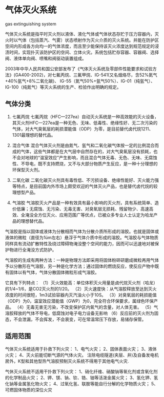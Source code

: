 # 气体灭火系统 

gas extinguishing system 

气体灭火系统是指平时灭火剂以液体、液化气体或气体状态存贮于压力容器内，灭火时以气体（包括蒸汽、气雾）状态喷射作为灭火介质的灭火系统。并能在防护区空间内形成各方向均一的气体浓度，而且至少能保持该灭火浓度达到规范规定的浸渍时间，实现扑灭该防护区的空间、立体火灾。系统包括贮存容器、容器阀、选择阀、液体单向阀、喷嘴和阀驱动装置组成。

2003年中华人民共和国公安部发布了《气体灭火系统及零部件性能要求和试验方法》(GA400-2002)，对七氟丙烷、三氟甲烷、IG-541(又名烟烙尽，含52%氮气+40%氩气+8%二氧化碳)、 IG-55（氮气50%+氩气50%）、IG-01（纯氩气）、IG-100（纯氮气）等灭火系统的生产、检验作出明确的规定。

## 气体分类
1. 七氟丙烷
七氟丙烷（HFC—227ea）自动灭火系统是一种高效能的灭火设备，其灭火剂HFC—227ea是一种无色、无味、低毒性、绝缘性好、无二次污染的气体，对大气臭氧层的耗损潜能值（ODP）为零，是目前替代卤代烷1211、1301最理想的替代品。

2. 混合气体
混合气体灭火剂是由氮气、氩气和二氧化碳气体按一定的比例混合而成的气体，这些气体都是在大气层中自然存在的，对大气臭氧层没有损耗，也不会对地球的“温室效应”产生影响，而且混合气体无毒、无色、无味、无腐蚀性、不导电，既不支持燃烧，又不与大部分物质产生反应，是一种十分理想的环保型灭火剂。

3. 二氧化碳
二氧化碳灭火剂具有毒性低、不污损设备、绝缘性能好、灭火能力强等特点，是目前国内外市场上颇受欢迎的气体灭火产品，也是替代卤代烷的较理想型产品。

4. 气溶胶
气溶胶灭火产品是一种有效具有最小影响的灭火剂，具有系统简单、造价低廉；无腐蚀、无污染、无毒无害、对臭氧层无损耗、残留物少、高速高效、全淹没全方位灭火、应用范围广等优点，已被众多专业人士认定为哈龙产品的理想替代品。

气溶胶是指以固体或液体为分散相而气体为分散介质所形成的溶胶。也就是固体或液体的微粒（直径为1üm左右）悬浮于气体介质中形成的溶胶。气溶胶与气体物质同样具有流动扩散特性及绕过障碍物淹没整个空间的能力，因而可以迅速地对被保护物进行全淹没方式防护。

气溶胶的生成有两种方法：一种是物理方法即采用将固体粉碎研磨成微粒再用气体予以分散形在气溶胶，另一种是化学方法；通过固体的燃烧反应，使反应产物中既有固体以有气体，气体分散固体微粒形成气溶胶。

它具有下列特点：
（1）灭火效能高：单位体积灭火用量是卤代烷灭火剂（哈龙）的1/4~1/6，是CO2灭火剂的1/20。
（2）灭火速度快：从气溶胶释放至达到灭火浓度的时间很短，1m3试验容器内灭汽油火小于10S。
（3）对臭氧层的耗损能值（ODP）为0，温室效应潜能值（GWP）为0，完全符合环保要求，属绿色环保产品。
（4）无毒无害无污染，不改变保护区内氧气的含量，对人体无害。
（5）气溶胶释放的气体不导电，低腐蚀对电子电力设备无影响
（6）反应前的灭火剂为固态，不会泄漏，不会挥发，不会衰变，可在常温常压下存放，易储存保管。

## 适用范围
气体灭火系统适用于扑救下列火灾：
1、电气火灾；
2、固体表面火灾；
3、液体火灾；
4、灭火前能切断气源的气体火灾。
注除电缆隧道(夹层、井)及自备发电机房外，K型和其他型热气溶胶预制灭火系统不得用于其他电气火灾.

气休灭火系统不适用干扑救下列火灾：
1、硝化纤维、硝酸钠等氧化剂或含氧化剂的化学制品火灾；
2、钾、镁、钠、钦、锆、铀等活泼金属火灾；
3、氢化钾、氢化钠等金属氢化物火灾；
4、过氧化氢、联胺等能自行分解的化学物质火灾；
5、可燃固体物质的深位火灾
